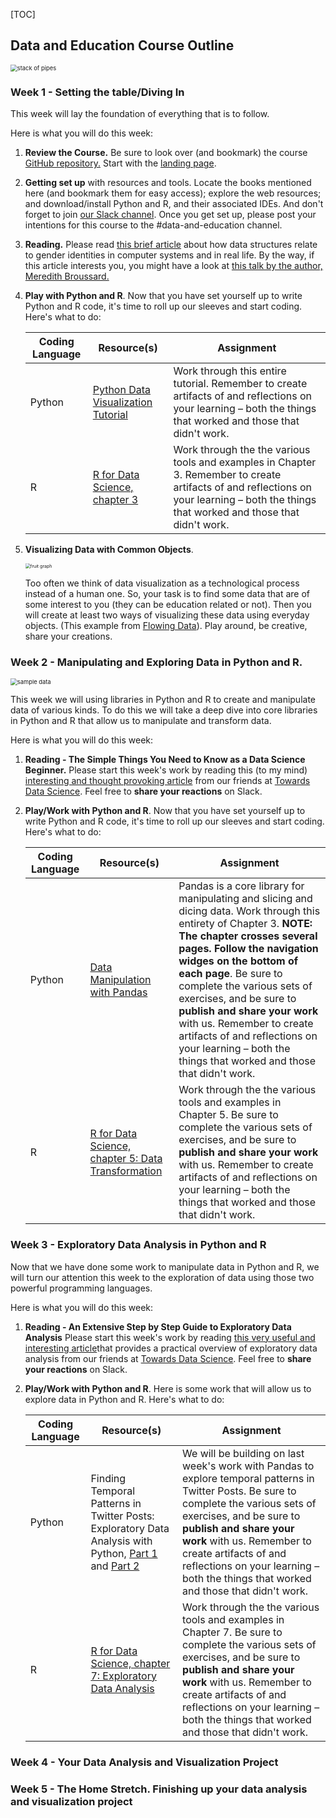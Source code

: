 [TOC]

## Data and Education Course Outline
<img src="https://plus.unsplash.com/premium_photo-1661373732193-ea19ebe7f51d?ixlib=rb-4.0.3&ixid=M3wxMjA3fDB8MHxwaG90by1wYWdlfHx8fGVufDB8fHx8fA%3D%3D&auto=format&fit=crop&w=1171&q=80" alt="stack of pipes" style="zoom:67%;" />

### Week 1 - Setting the table/Diving In

This week will lay the foundation of everything that is to follow.

Here is what you will do this week:

1. **Review the Course.** Be sure to look over (and bookmark) the course [GitHub repository.](https://github.com/drardito/CS-Ed-Data-and-AI/tree/main) Start with the [landing page](https://github.com/drardito/CS-Ed-Data-and-AI/blob/main/Exploring%20Data%20and%20AI%20in%20Education.md).

2. **Getting set up** with resources and tools. Locate the books mentioned here (and bookmark them for easy access); explore the web resources; and download/install Python and R, and their associated IDEs. And don't forget to join [our Slack channel](https://join.slack.com/t/newworkspace-kbf1630/shared_invite/zt-1vx3yccpi-nki_qF3DAD~AFsKTgelqRQ). Once you get set up, please post your intentions for this course to the #data-and-education channel.

3. **Reading.** Please read [this brief article](https://slate.com/technology/2019/10/gender-binary-nonbinary-code-databases-values.html?utm_medium=social&utm_campaign=traffic&utm_source=article&utm_content=web_share) about how data structures relate to gender identities in computer systems and in real life. By the way, if this article interests you, you might have a look at [this talk by the author, Meredith Broussard.](https://youtu.be/DP0cuUOXS6Q)

4. **Play with Python and R**. Now that you have set yourself up to write Python and R code, it's time to roll up our sleeves and start coding. Here's what to do:

   | Coding Language | Resource(s)                                                  | Assignment                                                   |
   | --------------- | ------------------------------------------------------------ | ------------------------------------------------------------ |
   | Python          | [Python Data Visualization Tutorial](https://towardsdatascience.com/how-to-do-visualization-using-python-from-scratch-651304b5ee7a) | Work through this entire tutorial. Remember to create artifacts of and reflections on your learning – both the things that worked and those that didn't work. |
   | R               | [R for Data Science, chapter 3](https://r4ds.had.co.nz/data-visualisation.html) | Work through the the various tools and examples in Chapter 3. Remember to create artifacts of and reflections on your learning – both the things that worked and those that didn't work. |

   

5. **Visualizing Data with Common Objects**. 

   <img src="https://flowingdata.com/wp-content/uploads/2017/06/Bladder-e1523574916903-720x597.png" alt="fruit graph" style="zoom:50%;" />

   Too often we think of data visualization as a technological process instead of a human one. So, your task is to find some data that are of some interest to you (they can be education related or not). Then you will create at least two ways of visualizing these data using everyday objects. (This example from [Flowing Data](https://flowingdata.com/2018/04/17/visualizing-differences/)). Play around, be creative, share your creations.



### Week 2 - Manipulating and Exploring Data in Python and R.

<img src="https://images.unsplash.com/photo-1529078155058-5d716f45d604?ixlib=rb-4.0.3&ixid=M3wxMjA3fDB8MHxwaG90by1wYWdlfHx8fGVufDB8fHx8fA%3D%3D&auto=format&fit=crop&w=1169&q=80" alt="sample data" style="zoom:67%;" />

This week we will using libraries in Python and R to create and manipulate data of various kinds. To do this we will take a deep dive into core libraries in Python and R that allow us to manipulate and transform data.

Here is what you will do this week:

1. **Reading - The Simple Things You Need to Know as a Data Science Beginner.** Please start this week's work by reading this (to my mind) [interesting and thought provoking article](https://towardsdatascience.com/the-simple-things-you-need-to-know-as-a-data-science-beginner-c4b9ffd0b516) from our friends at [Towards Data Science](https://towardsdatascience.com/). Feel free to **share your reactions** on Slack.

2. **Play/Work with Python and R**. Now that you have set yourself up to write Python and R code, it's time to roll up our sleeves and start coding. Here's what to do:

   | Coding Language | Resource(s)                                                  | Assignment                                                   |
   | --------------- | ------------------------------------------------------------ | ------------------------------------------------------------ |
   | Python          | [Data Manipulation with Pandas](https://jakevdp.github.io/PythonDataScienceHandbook/03.00-introduction-to-pandas.html) | Pandas is a core library for manipulating and slicing and dicing data. Work through this entirety of Chapter 3. **NOTE: The chapter crosses several pages. Follow the navigation widges on the bottom of each page**. Be sure to complete the various sets of exercises, and be sure to **publish and share your work** with us. Remember to create artifacts of and reflections on your learning – both the things that worked and those that didn't work. |
   | R               | [R for Data Science, chapter 5: Data Transformation](https://r4ds.had.co.nz/transform.html) | Work through the the various tools and examples in Chapter 5. Be sure to complete the various sets of exercises, and be sure to **publish and share your work** with us. Remember to create artifacts of and reflections on your learning – both the things that worked and those that didn't work. |



### Week 3 - Exploratory Data Analysis in Python and R

Now that we have done some work to manipulate data in Python and R, we will turn our attention this week to the exploration of data using those two powerful programming languages. 

Here is what you will do this week:

1. **Reading - An Extensive Step by Step Guide to Exploratory Data Analysis** Please start this week's work by reading [this very useful and interesting article](https://towardsdatascience.com/an-extensive-guide-to-exploratory-data-analysis-ddd99a03199e)that provides a practical overview of exploratory data analysis from our friends at [Towards Data Science](https://towardsdatascience.com/). Feel free to **share your reactions** on Slack.

2. **Play/Work with Python and R**. Here is some work that will allow us to explore data in Python and R. Here's what to do:

   | Coding Language | Resource(s)                                                  | Assignment                                                   |
   | --------------- | ------------------------------------------------------------ | ------------------------------------------------------------ |
   | Python          | Finding Temporal Patterns in Twitter Posts: Exploratory Data Analysis with Python, [Part 1](https://towardsdatascience.com/finding-temporal-patterns-in-twitter-posts-exploratory-data-analysis-with-python-8aac618c8699) and [Part 2](https://towardsdatascience.com/finding-temporal-patterns-in-twitter-posts-exploratory-data-analysis-with-python-part-2-8eec19431c23) | We will be building on last week's work with Pandas to explore temporal patterns in Twitter Posts. Be sure to complete the various sets of exercises, and be sure to **publish and share your work** with us. Remember to create artifacts of and reflections on your learning – both the things that worked and those that didn't work. |
   | R               | [R for Data Science, chapter 7: Exploratory Data Analysis](https://r4ds.had.co.nz/exploratory-data-analysis.html) | Work through the the various tools and examples in Chapter 7. Be sure to complete the various sets of exercises, and be sure to **publish and share your work** with us. Remember to create artifacts of and reflections on your learning – both the things that worked and those that didn't work. |






### Week 4 - Your Data Analysis and Visualization Project

### Week 5 - The Home Stretch. Finishing up your data analysis and visualization project





